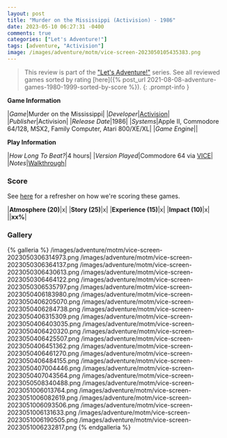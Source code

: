 ```yaml
---
layout: post
title: "Murder on the Mississippi (Activision) - 1986"
date: 2023-05-10 06:27:31 -0400
comments: true
categories: ["Let's Adventure!"]
tags: [adventure, "Activision"]
image: /images/adventure/motm/vice-screen-2023050105435383.png
---
```

> This review is part of the ["Let's Adventure!"](https://www.alexbevi.com/categories/let-s-adventure/) series. See all reviewed games sorted by rating [here]({% post_url 2021-08-08-adventure-games-1980-1999-sorted-by-score %}).
{: .prompt-info }

**Game Information**

|*Game*|Murder on the Mississippi|
|*Developer*|[Activision](https://en.wikipedia.org/wiki/On-Line_Systems)|
|*Publisher*|Activision|
|*Release Date*|1986|
|*Systems*|Apple II, Commodore 64/128, MSX2, Family Computer, Atari 800/XE/XL|
|*Game Engine*||

**Play Information**

|*How Long To Beat?*|4 hours|
|*Version Played*|Commodore 64 via [VICE](https://vice-emu.sourceforge.io/)|
|*Notes*|[Walkthrough](https://www.mogelpower.de/cheats/loesung.php?id=40911)|

### Score

See [here](https://www.alexbevi.com/blog/2021/07/28/adventure-games-1980-1999/#scoring) for a refresher on how we're scoring these games.

|**Atmosphere (20)**|x|
|**Story (25)**|x|
|**Experience (15)**|x|
|**Impact (10)**|x|
||**xx%**|

### Gallery

{% galleria %}
/images/adventure/motm/vice-screen-2023050306314973.png
/images/adventure/motm/vice-screen-2023050306364137.png
/images/adventure/motm/vice-screen-2023050306430613.png
/images/adventure/motm/vice-screen-2023050306464122.png
/images/adventure/motm/vice-screen-2023050306535797.png
/images/adventure/motm/vice-screen-2023050406183980.png
/images/adventure/motm/vice-screen-2023050406205070.png
/images/adventure/motm/vice-screen-2023050406284738.png
/images/adventure/motm/vice-screen-2023050406315309.png
/images/adventure/motm/vice-screen-2023050406403035.png
/images/adventure/motm/vice-screen-2023050406420320.png
/images/adventure/motm/vice-screen-2023050406425507.png
/images/adventure/motm/vice-screen-2023050406451362.png
/images/adventure/motm/vice-screen-2023050406461270.png
/images/adventure/motm/vice-screen-2023050406484155.png
/images/adventure/motm/vice-screen-2023050407004446.png
/images/adventure/motm/vice-screen-2023050407043564.png
/images/adventure/motm/vice-screen-2023050508340488.png
/images/adventure/motm/vice-screen-2023051006013764.png
/images/adventure/motm/vice-screen-2023051006082619.png
/images/adventure/motm/vice-screen-2023051006093506.png
/images/adventure/motm/vice-screen-2023051006131633.png
/images/adventure/motm/vice-screen-2023051006190505.png
/images/adventure/motm/vice-screen-2023051006232817.png
{% endgalleria %}